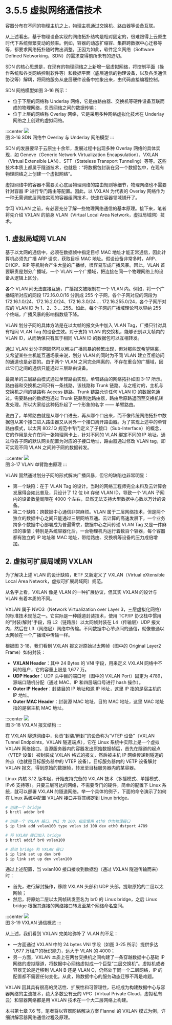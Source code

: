 # 3.5.5 虚拟网络通信技术

容器分布在不同的物理主机之上，物理主机通过交换机、路由器等设备互联。

从上述看出，基于物理设备实现的网络拓扑结构是相对固定的，很难跟得上云原生时代下系统频繁变动的频率。例如，容器的动态扩缩容、集群跨数据中心迁移等等，都要求网络拓扑随时做出调整。正因为如此，软件定义网络（Software Defined Networking，SDN）的需求变得前所未有的迫切。

SDN 的核心思想是，在现有的物理网络之上新增一层虚拟网络，将控制平面（操作系统和各类网络控制软件等）和数据平面（底层通信的物理设备，以及各类通信协议等）解耦，将网络服务从底层硬件设备中抽象出来，由代码直接编程控制。

SDN 网络模型如图 3-16 所示：
- 位于下层的网络称 Underlay 网络，它是由路由器、交换机等硬件设备互联而成的物理网络，负责网络之间的数据传输；
- 位于上层的网络称 Overlay 网络，它是采用多种网络虚拟化技术在 Underlay 网络之上创建的虚拟网络。

:::center
  ![](../assets/overlay-network.png)<br/>
  图 3-16 SDN 网络中 Overlay 与 Underlay 网络模型
:::

SDN 的发展要早于云原生十余年，发展过程中出现多种 Overlay 网络的具体实现，如 Geneve（Generic Network Virtualization Encapsulation）、VXLAN（Virtual Extensible LAN）、STT（Stateless Transport Tunneling）等等。这些技术本质上都属于隧道技术，也就是：“将数据包封装在另一个数据包中，在现有物理网络之上创建一个虚拟网络”。

虚拟网络中的容器不需要关心底层物理网络的路由规则等细节，物理网络也不需要针对容器 IP 进行专门路由等配置。因此，以 VXLAN 为代表的 Overlay 网络作为一种无需调底层网络实现的容器组网技术，快速在容器领域铺开了。

学习 VXLAN 之前，有必要充分了解一些物理网络通信的基本原理。接下来，笔者将先介绍 VXLAN 的前身 VLAN（Virtual Local Area Network，虚拟局域网）技术。

## 1. 虚拟局域网 VLAN

基于以太网的通信中，必须在数据帧中指定目标 MAC 地址才能正常通信，因此计算机必须先广播 ARP 请求，获取目标 MAC 地址。假设设备非常多时，ARP、DHCP、RIP 等机制会产生大量的广播帧，很容易形成广播风暴。因此，VLAN 首要职责是划分广播域，一个 VLAN 一个广播域，把连接在同一个物理网络上的设备从逻辑上区分。

各个 VLAN 间无法直接互通，广播报文被限制在一个 VLAN 内。例如，将一个广播域所对应的网段 172.16.0.0/16 分割成 255 个子网，各个子网对应的网段为 172.16.1.0/24、172.16.2.0/24、172.16.3.0/24 ... 172.16.255.0/24，各个子网所对应的 VLAN ID 为 1、2、3 ... 255。如此，每个子网的广播域理论可以容纳 255 个终端，广播风暴的影响指数级下降。

VLAN 划分子网的具体方法是在以太帧的报文头中加入 VLAN Tag，广播只针对具有相同 VLAN Tag 的设备生效。对于支持 VLAN 的交换机，能够识别以太帧内的 VLAN ID，从而确保只有属于相同 VLAN ID 的数据包可以互相转发。

通过 VLAN 划分子网固然可以解决广播风暴的频繁出现，但对那些既希望隔离，又希望某些主机能互通场景来说，划分 VLAN 的同时为不同 VLAN 建立互相访问的通道也是必要的。由于两个 VLAN 之间完全隔离的，不存在重合的广播域，因此它们之间的通信只能通过三层路由设备。

最简单的三层路由模式通过单臂路由实现。单臂路由的网络拓扑如图 3-17 所示。路由器和交换机之间只有一条线路，该线路称 Trunk 链路。与之相对的，主机与交换机之间的链路称 Access 链路。Trunk 链路允许任何 VLAN ID 的数据包通过。需要路由的数据包通过 Trunk 链路到达路由器，路由后原路返回至交换机转发处理。所以大家给这种拓扑起了一个形象的名字 —— 单臂路由。

说白了，单臂路由就是从哪个口进去，再从哪个口出来，而不像传统网络拓扑中数据包从某个接口进入路由器又从另外一个接口离开路由器。为了实现上述中的单臂路由模式，以太网 802.1Q 规范中专门定义了子接口（Sub-Interface）的概念，它的作用是允许在同一张物理网卡上，针对不同的 VLAN 绑定不同的 IP 地址。通过将各子网的默认网关配置为对应的子接口地址，路由器通过修改 VLAN tag，即可实现不同 VLAN 之间跨子网的数据转发。

:::center
  ![](../assets/vlan-router.svg)<br/>
  图 3-17 VLAN 单臂路由原理
:::


VLAN 固然通过划分子网的形式解决广播风暴，但它的缺陷也非常明显：
- 第一个缺陷：在于 VLAN Tag 的设计。当时的网络工程师完全未料及云计算会发展得会如此普及，只设计了 12 位 bit 存储 VLAN ID，导致一个 VLAN 子网内的设备数量局限在 4000 个左右，显然无法支持大型数据中心数以万计的设备。
- 第二个缺陷：跨数据中心通信非常麻烦。VLAN 属于二层网络技术，但是两个独立的数据中心之间只能通过三层网络互通。云计算的高速发展下，一个业务跨多个数据中心部署成为普遍需求，数据中心之间传递 VLAN Tag 又是一件麻烦的事情；特别是系统容器化后，一台物理机内运行着数百个容器，每个容器都有独立的 IP 地址和 MAC 地址，带给路由、交换机等设备的压力成倍增加。

## 2. 虚拟可扩展局域网 VXLAN

为了解决上述 VLAN 的设计缺陷，IETF 又新定义了 VXLAN（Virtual eXtensible Local Area Network，虚拟可扩展局域网）规范。

从名字上看，VXLAN 像是 VLAN 的一种扩展协议，但其实 VXLAN 的设计与 VLAN 有着本质的不同。

VXLAN 属于 NVO3（Network Virtualization over Layer 3，三层虚拟化网络）的标准技术规范之一。它实际是一种隧道封装技术，使用 TCP/IP 协议栈中惯用的“封装/解封”手段，将 L2（链路层）以太网帧封装在 L4（传输层）UDP 报文内，然后在 L3（网络层）网络中传输。不同数据中心节点间的通信，就像普通以太网帧在一个广播域中传输一样。

根据图 3-18，我们看到 VXLAN 报文对原始以太网帧（图中的 Original Layer2 Frame）如何封装：

- **VXLAN Header**：其中 24 Bytes 的 VNI 字段，用来定义 VXLAN 网络中不同的租户，它的容量上限是 1,677 万。
- **UDP Header**：UDP 头中目的端口号（图中的 VXLAN Port）固定为 4789，源端口随机分配（通过 MAC、IP 和四层端口号进行 hash 操作）。
- **Outer IP Header**：封装目的 IP 地址和源 IP 地址，这里 IP 指的是宿主机的 IP 地址。
- **Outer MAC Header**：封装源 MAC 地址，目的 MAC 地址，这里 MAC 地址指的是宿主机 MAC 地址。

:::center
  ![](../assets/vxlan-data.png)<br/>
  图 3-18 VXLAN 报文结构
:::

在 VXLAN 隧道网络中，负责“封装/解封”的设备称为“VTEP 设备”（VXLAN Tunnel Endpoints，VXLAN 隧道端点），它在 Linux 系统中实际上是一个虚拟 VXLAN 网络接口。当源服务器内的容器发出原始数据帧后，首先在隧道的起点（VTEP 设备）被封装成 VXLAN 格式的报文，然后被主机 IP 网络传递到隧道的终点（也就是目标服务器中的 VTEP 设备）。目标服务器内的 VETP 设备解封 VXLAN 报文，得到原始的数据帧，转发至目标服务器内的某容器。

Linux 内核 3.12 版本起，开始支持完备的 VXLAN 技术（多播模式、单播模式、IPv6 支持等）。只要三层可达的网络，不需要专门的硬件，简单的配置下 Linux 系统，就可以部署 VXLAN 的隧道网络。举一个具体的例子，下面的命令演示了如何在 Linux 系统中配置 VXLAN 接口并将其绑定到 Linux bridge。

```bash
# 创建一个 bridge
$ brctl addbr br0

# 创建一个 VXLAN 接口，VNI 为 100，指定使用 eth0 作为物理接口
$ ip link add vxlan100 type vxlan id 100 dev eth0 dstport 4789

# 将 VXLAN 接口加入 bridge
$ brctl addif br0 vxlan100

# 启动 bridge 和 VXLAN 接口
$ ip link set up dev br0
$ ip link set up dev vxlan100
```
通过上述配置，当 vxlan100 接口接收到数据包（通过 VXLAN 隧道传输而来）时：
- 首先，进行解封操作，移除 VXLAN 头部和 UDP 头部，提取原始的二层以太网帧；
- 然后，将原始二层以太网帧转发至名为 br0 的 Linux bridge，之后 Linux bridge 根据其连接的网络接口转发至某个网络命名空间。

:::center
  ![](../assets/linux-vxlan.svg)<br/>
  图 3-19 VXLAN 通信概览
:::

从上述，我们看到 VXLAN 完美地弥补了 VLAN 的不足：
- 一方面通过 VXLAN 中的 24 bytes VNI 字段（如图 3-25 所示）提供多达 1,677 万租户的标识能力，远大于 VLAN 的 4000；
- 另一方面，VXLAN 本质上在两台交换机之间构建了一条穿越数据中心基础 IP 网络的虚拟隧道，将数据中心网络虚拟成一个巨型“二层交换机”。虚拟机或者容器无论是迁移到 VLAN B 还是 VLAN C，仍然处于同一个二层网络，IP 的配置都不需要任何变化。从此，跨数据中心的服务动态迁移不再是难题。

VXLAN 因其具有很高的灵活性、扩展性和可管理性，已经成为构建数据中心与容器网络的主流技术，绝大多数公有云的 VPC（Virtual Private Cloud，虚拟私有云）和容器网络都是用 VXLAN 技术在一个大二层网络上构建。

本书第七章 7.6 节，笔者将以容器网络解决方案 Flannel 的 VXLAN 模式为例，详细讲解容器网络通信过程及原理。